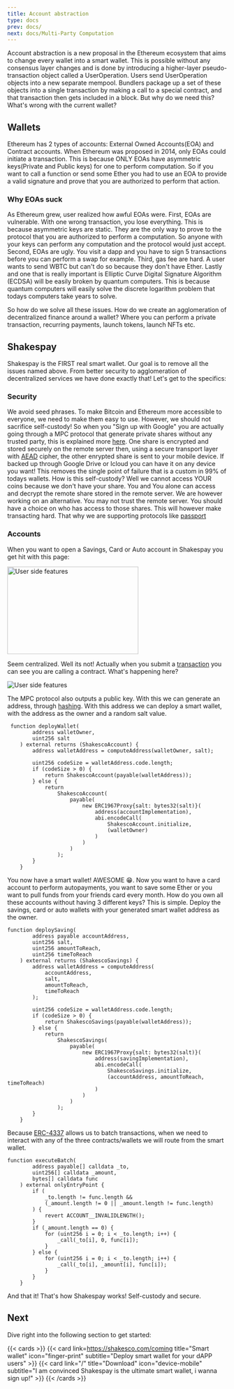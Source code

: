 ```yaml
---
title: Account abstraction
type: docs
prev: docs/
next: docs/Multi-Party Computation
---
```


Account abstraction is a new proposal in the Ethereum ecosystem that aims to change every wallet into a smart wallet. This is possible without any consensus layer changes and is done by introducing a higher-layer pseudo-transaction object called a UserOperation. Users send UserOperation objects into a new separate mempool. Bundlers package up a set of these objects into a single transaction by making a call to a special contract, and that transaction then gets included in a block. But why do we need this? What's wrong with the current wallet?

## Wallets

Ethereum has 2 types of accounts: External Owned Accounts(EOA) and Contract accounts. When Ethereum was proposed in 2014, only EOAs could initiate a transaction. This is because ONLY EOAs have asymmetric keys(Private and Public keys) for one to perform computation. So if you want to call a function or send some Ether you had to use an EOA to provide a valid signature and prove that you are authorized to perform that action.

### Why EOAs suck

As Ethereum grew, user realized how awful EOAs were. First, EOAs are vulnerable. With one wrong transaction, you lose everything. This is because asymmetric keys are static. They are the only way to prove to the protocol that you are authorized to perform a computation. So anyone with your keys can perform any computation and the protocol would just accept. Second, EOAs are ugly. You visit a dapp and you have to sign 5 transactions before you can perform a swap for example. Third, gas fee are hard. A user wants to send WBTC but can't do so because they don't have Ether. Lastly and one that is really important is Elliptic Curve Digital Signature Algorithm (ECDSA) will be easily broken by quantum computers. This is because quantum computers will easily solve the discrete logarithm problem that todays computers take years to solve.

So how do we solve all these issues. How do we create an agglomeration of decentralized finance around a wallet? Where you can perform a private transaction, recurring payments, launch tokens, launch NFTs etc.

## Shakespay

Shakespay is the FIRST real smart wallet. Our goal is to remove all the issues named above. From better security to agglomeration of decentralized services we have done exactly that! Let's get to the specifics:

### Security

We avoid seed phrases. To make Bitcoin and Ethereum more accessible to everyone, we need to make them easy to use. However, we should not sacrifice self-custody! So when you "Sign up with Google" you are actually going through a MPC protocol that generate private shares without any trusted party, this is explained more [here](../multi-party-computation). One share is encrypted and stored securely on the remote server then, using a secure transport layer with [AEAD](https://en.wikipedia.org/wiki/Authenticated_encryption#Authenticated_encryption_with_associated_data_(AEAD)) cipher, the other enrypted share is sent to your mobile device. If backed up through Google Drive or Icloud you can have it on any device you want! This removes the single point of failure that is a custom in 99% of todays wallets. How is this self-custody? Well we cannot access YOUR coins because we don't have your share. You and You alone can access and decrypt the remote share stored in the remote server. We are however working on an alternative. You may not trust the remote server. You should have a choice on who has access to those shares. This will however make transacting hard. That why we are supporting protocols like [passport](https://0xpass.io/)

### Accounts

When you want to open a Savings, Card or Auto account in Shakespay you get hit with this page:

<div
 style="display: flex;">
  <img
   src="/images/54118.jpg" alt="User side features" width="300" height="200">
</div>

Seem centralized. Well its not! Actually when you submit a [transaction](https://polygonscan.com/tx/0xed78887c71b2d2cb2240eaaa27d368810d646824360bc9969a2c4311f03e35fd) you can see you are calling a contract. What's happening here?

<div
 style="display: flex;">
  <img
   src="/images/smart.png" alt="User side features">
</div>

The MPC protocol also outputs a public key. With this we can generate an address, through [hashing](https://github.com/ethereumbook/ethereumbook/blob/develop/04keys-addresses.asciidoc#ethereum-addresses). With this address we can deploy a smart wallet, with the address as the owner and a random salt value.

```solidity {filename="AccountFactory.sol"}
 function deployWallet(
        address walletOwner,
        uint256 salt
    ) external returns (ShakescoAccount) {
        address walletAddress = computeAddress(walletOwner, salt);

        uint256 codeSize = walletAddress.code.length;
        if (codeSize > 0) {
            return ShakescoAccount(payable(walletAddress));
        } else {
            return
                ShakescoAccount(
                    payable(
                        new ERC1967Proxy{salt: bytes32(salt)}(
                            address(accountImplementation),
                            abi.encodeCall(
                                ShakescoAccount.initialize,
                                (walletOwner)
                            )
                        )
                    )
                );
        }
    }
```

You now have a smart wallet! AWESOME 😁. Now you want to have a card account to perform autopayments, you want to save some Ether or you want to pull funds from your friends card every month. How do you own all these accounts without having 3 different keys? This is simple. Deploy the savings, card or auto wallets with your generated smart wallet address as the owner.

```solidity {filename="SavingsFactory.sol"}
function deploySaving(
        address payable accountAddress,
        uint256 salt,
        uint256 amountToReach,
        uint256 timeToReach
    ) external returns (ShakescoSavings) {
        address walletAddress = computeAddress(
            accountAddress,
            salt,
            amountToReach,
            timeToReach
        );

        uint256 codeSize = walletAddress.code.length;
        if (codeSize > 0) {
            return ShakescoSavings(payable(walletAddress));
        } else {
            return
                ShakescoSavings(
                    payable(
                        new ERC1967Proxy{salt: bytes32(salt)}(
                            address(savingImplementation),
                            abi.encodeCall(
                                ShakescoSavings.initialize,
                                (accountAddress, amountToReach, timeToReach)
                            )
                        )
                    )
                );
        }
    }
```

Because [ERC-4337](https://eips.ethereum.org/EIPS/eip-4337) allows us to batch transactions, when we need to interact with any of the three contracts/wallets we will route from the smart wallet.

```solidity {filename="Account.sol"}
function executeBatch(
        address payable[] calldata _to,
        uint256[] calldata _amount,
        bytes[] calldata func
    ) external onlyEntryPoint {
        if (
            _to.length != func.length &&
            (_amount.length != 0 || _amount.length != func.length)
        ) {
            revert ACCOUNT__INVALIDLENGTH();
        }
        if (_amount.length == 0) {
            for (uint256 i = 0; i < _to.length; i++) {
                _call(_to[i], 0, func[i]);
            }
        } else {
            for (uint256 i = 0; i < _to.length; i++) {
                _call(_to[i], _amount[i], func[i]);
            }
        }
    }
```

And that it! That's how Shakespay works! Self-custody and secure.

## Next

Dive right into the following section to get started:

{{< cards >}}
{{< card link=https://shakesco.com/coming title="Smart wallet" icon="finger-print" subtitle="Deploy smart wallet for your dAPP users" >}}
{{< card link="/" title="Download" icon="device-mobile" subtitle="I am convinced Shakespay is the ultimate smart wallet, i wanna sign up!" >}}
{{< /cards >}}
